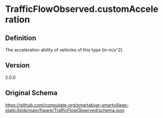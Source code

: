 # TrafficFlowObserved.customAcceleration

## Definition
The acceleration ability of vehicles of this type (in m/s^2). 

## Version
2.0.0

## Original Schema
https://github.com/computate-org/smartabyar-smartvillage-static/blob/main/fiware/TrafficFlowObserved/schema.json
